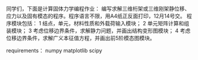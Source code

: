 同学们，下面是计算固体力学编程作业：
编写求解三维桁架或三维刚架静位移、应力以及固有模态的程序。程序语言不限，用A4纸正反面打印，12月14号交。
程序模块包括：
1 结点，单元，材料性质和外载荷输入模块；
2 单元矩阵计算和组装模块；
3 考虑位移边界条件，求解静力问题，并画出结构变形图模块；
4 考虑位移边界条件，求解广义本征值方程，并画出前5阶模态图模块。


requirements：
numpy
matplotlib
scipy
